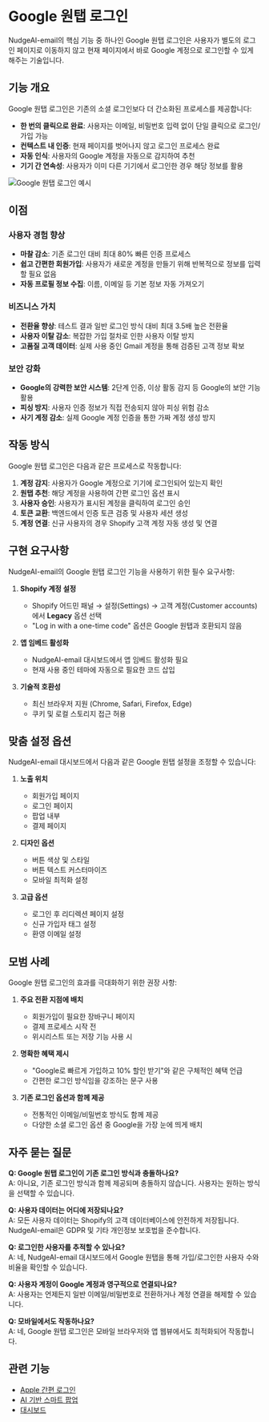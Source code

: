 # Google 원탭 로그인

NudgeAI-email의 핵심 기능 중 하나인 Google 원탭 로그인은 사용자가 별도의 로그인 페이지로 이동하지 않고 현재 페이지에서 바로 Google 계정으로 로그인할 수 있게 해주는 기술입니다.

## 기능 개요

Google 원탭 로그인은 기존의 소셜 로그인보다 더 간소화된 프로세스를 제공합니다:

- **한 번의 클릭으로 완료**: 사용자는 이메일, 비밀번호 입력 없이 단일 클릭으로 로그인/가입 가능
- **컨텍스트 내 인증**: 현재 페이지를 벗어나지 않고 로그인 프로세스 완료
- **자동 인식**: 사용자의 Google 계정을 자동으로 감지하여 추천
- **기기 간 연속성**: 사용자가 이미 다른 기기에서 로그인한 경우 해당 정보를 활용

![Google 원탭 로그인 예시](https://via.placeholder.com/600x300?text=Google+원탭+로그인+예시)

## 이점

### 사용자 경험 향상
- **마찰 감소**: 기존 로그인 대비 최대 80% 빠른 인증 프로세스
- **쉽고 간편한 회원가입**: 사용자가 새로운 계정을 만들기 위해 반복적으로 정보를 입력할 필요 없음
- **자동 프로필 정보 수집**: 이름, 이메일 등 기본 정보 자동 가져오기

### 비즈니스 가치
- **전환율 향상**: 테스트 결과 일반 로그인 방식 대비 최대 3.5배 높은 전환율
- **사용자 이탈 감소**: 복잡한 가입 절차로 인한 사용자 이탈 방지
- **고품질 고객 데이터**: 실제 사용 중인 Gmail 계정을 통해 검증된 고객 정보 확보

### 보안 강화
- **Google의 강력한 보안 시스템**: 2단계 인증, 이상 활동 감지 등 Google의 보안 기능 활용
- **피싱 방지**: 사용자 인증 정보가 직접 전송되지 않아 피싱 위험 감소
- **사기 계정 감소**: 실제 Google 계정 인증을 통한 가짜 계정 생성 방지

## 작동 방식

Google 원탭 로그인은 다음과 같은 프로세스로 작동합니다:

1. **계정 감지**: 사용자가 Google 계정으로 기기에 로그인되어 있는지 확인
2. **원탭 추천**: 해당 계정을 사용하여 간편 로그인 옵션 표시
3. **사용자 승인**: 사용자가 표시된 계정을 클릭하여 로그인 승인
4. **토큰 교환**: 백엔드에서 인증 토큰 검증 및 사용자 세션 생성
5. **계정 연결**: 신규 사용자의 경우 Shopify 고객 계정 자동 생성 및 연결

## 구현 요구사항

NudgeAI-email의 Google 원탭 로그인 기능을 사용하기 위한 필수 요구사항:

1. **Shopify 계정 설정**
   - Shopify 어드민 패널 → 설정(Settings) → 고객 계정(Customer accounts)에서 **Legacy** 옵션 선택
   - "Log in with a one-time code" 옵션은 Google 원탭과 호환되지 않음

2. **앱 임베드 활성화**
   - NudgeAI-email 대시보드에서 앱 임베드 활성화 필요
   - 현재 사용 중인 테마에 자동으로 필요한 코드 삽입

3. **기술적 호환성**
   - 최신 브라우저 지원 (Chrome, Safari, Firefox, Edge)
   - 쿠키 및 로컬 스토리지 접근 허용

## 맞춤 설정 옵션

NudgeAI-email 대시보드에서 다음과 같은 Google 원탭 설정을 조정할 수 있습니다:

1. **노출 위치**
   - 회원가입 페이지
   - 로그인 페이지
   - 팝업 내부
   - 결제 페이지

2. **디자인 옵션**
   - 버튼 색상 및 스타일
   - 버튼 텍스트 커스터마이즈
   - 모바일 최적화 설정

3. **고급 옵션**
   - 로그인 후 리디렉션 페이지 설정
   - 신규 가입자 태그 설정
   - 환영 이메일 설정

## 모범 사례

Google 원탭 로그인의 효과를 극대화하기 위한 권장 사항:

1. **주요 전환 지점에 배치**
   - 회원가입이 필요한 장바구니 페이지
   - 결제 프로세스 시작 전
   - 위시리스트 또는 저장 기능 사용 시

2. **명확한 혜택 제시**
   - "Google로 빠르게 가입하고 10% 할인 받기"와 같은 구체적인 혜택 언급
   - 간편한 로그인 방식임을 강조하는 문구 사용

3. **기존 로그인 옵션과 함께 제공**
   - 전통적인 이메일/비밀번호 방식도 함께 제공
   - 다양한 소셜 로그인 옵션 중 Google을 가장 눈에 띄게 배치

## 자주 묻는 질문

**Q: Google 원탭 로그인이 기존 로그인 방식과 충돌하나요?**  
A: 아니요, 기존 로그인 방식과 함께 제공되며 충돌하지 않습니다. 사용자는 원하는 방식을 선택할 수 있습니다.

**Q: 사용자 데이터는 어디에 저장되나요?**  
A: 모든 사용자 데이터는 Shopify의 고객 데이터베이스에 안전하게 저장됩니다. NudgeAI-email은 GDPR 및 기타 개인정보 보호법을 준수합니다.

**Q: 로그인한 사용자를 추적할 수 있나요?**  
A: 네, NudgeAI-email 대시보드에서 Google 원탭을 통해 가입/로그인한 사용자 수와 비율을 확인할 수 있습니다.

**Q: 사용자 계정이 Google 계정과 영구적으로 연결되나요?**  
A: 사용자는 언제든지 일반 이메일/비밀번호로 전환하거나 계정 연결을 해제할 수 있습니다.

**Q: 모바일에서도 작동하나요?**  
A: 네, Google 원탭 로그인은 모바일 브라우저와 앱 웹뷰에서도 최적화되어 작동합니다.

## 관련 기능

- [Apple 간편 로그인](apple-sign-in.md)
- [AI 기반 스마트 팝업](smart-popups.md)
- [대시보드](dashboard.md) 